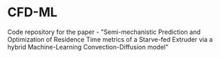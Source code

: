 # CFD-ML
Code repository for the paper - "Semi-mechanistic Prediction and Optimization of Residence Time metrics of a Starve-fed Extruder via a hybrid Machine-Learning Convection-Diffusion model"
